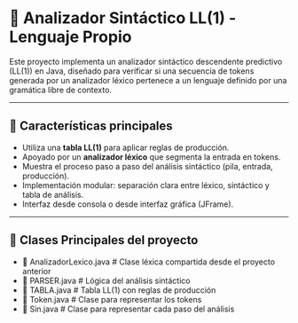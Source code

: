 # 🧠 Analizador Sintáctico LL(1) - Lenguaje Propio
Este proyecto implementa un analizador sintáctico descendente predictivo (LL(1)) en Java, diseñado para verificar si una secuencia de tokens generada por un analizador léxico pertenece a un lenguaje definido por una gramática libre de contexto.

---

## 🔧 Características principales

- Utiliza una **tabla LL(1)** para aplicar reglas de producción.
- Apoyado por un **analizador léxico** que segmenta la entrada en tokens.
- Muestra el proceso paso a paso del análisis sintáctico (pila, entrada, producción).
- Implementación modular: separación clara entre léxico, sintáctico y tabla de análisis.
- Interfaz desde consola o desde interfaz gráfica (JFrame).

---

## 📁 Clases Principales del proyecto

- 📜 AnalizadorLexico.java # Clase léxica compartida desde el proyecto anterior
- 📜 PARSER.java # Lógica del análisis sintáctico
- 📜 TABLA.java # Tabla LL(1) con reglas de producción
- 📜 Token.java # Clase para representar los tokens
- 📜 Sin.java # Clase para representar cada paso del análisis

